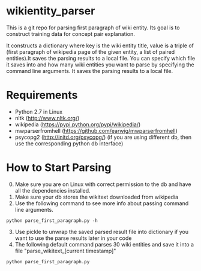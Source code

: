 # wikientity_parser
This is a git repo for parsing first paragraph of wiki entity. Its goal is to construct training data for concept pair explanation.

It constructs a dictionary where key is the wiki entity title, value is a triple of (first paragraph of wikipedia page of the given entity, a list of paired entities).It saves the parsing results to a local file. You can specify which file it saves into and how many wiki entities you want to parse by specifying the command line arguments. It saves the parsing results to a local file.
# Requirements
- Python 2.7 in Linux
- nltk (http://www.nltk.org/)
- wikipedia (https://pypi.python.org/pypi/wikipedia/)
- mwparserfromhell (https://github.com/earwig/mwparserfromhell)
- psycopg2 (http://initd.org/psycopg/) (if you are using different db, then use the corresponding python db interface)
# How to Start Parsing
0. Make sure you are on Linux with correct permission to the db and have all the dependencies installed.
1. Make sure your db stores the wikitext downloaded from wikipedia
2. Use the following command to see more info about passing command line arguments.
```
python parse_first_paragraph.py -h
```
3. Use pickle to unwrap the saved parsed result file into dictionary if you want to use the parse results later in your code
4. The following default command parses 30 wiki entities and save it into a file "parse_wikitext_[current timestamp]"
```
python parse_first_paragraph.py
```

